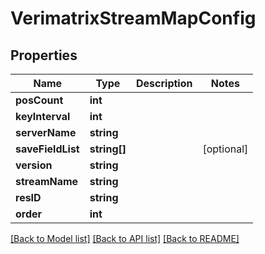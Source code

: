 # VerimatrixStreamMapConfig

## Properties
Name | Type | Description | Notes
------------ | ------------- | ------------- | -------------
**posCount** | **int** |  | 
**keyInterval** | **int** |  | 
**serverName** | **string** |  | 
**saveFieldList** | **string[]** |  | [optional] 
**version** | **string** |  | 
**streamName** | **string** |  | 
**resID** | **string** |  | 
**order** | **int** |  | 

[[Back to Model list]](../README.md#documentation-for-models) [[Back to API list]](../README.md#documentation-for-api-endpoints) [[Back to README]](../README.md)


